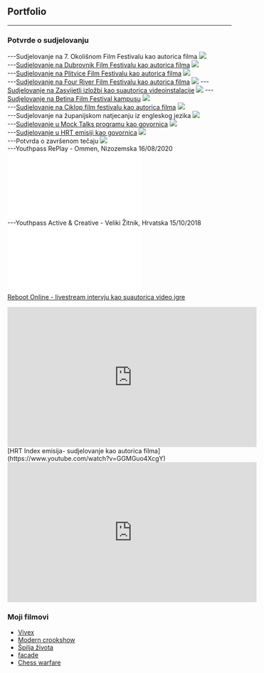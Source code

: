 ## Portfolio

---

### Potvrde o sudjelovanju

---Sudjelovanje na 7. Okolišnom Film Festivalu kao autorica filma
<img src="images/okolisni_filmski_festival.jpeg?raw=true"/><br>
---[Sudjelovanje na Dubrovnik Film Festivalu kao autorica filma](https://www.zagorje.com/clanak/vijesti/kratkometrazni-film-moderna-kuharica-dorje-cug-i-dee-vitas-iz-sudigo-a-plasirao-se-na-dubr)
<img src="images/duff.jpg?raw=true"/><br>
---[Sudjelovanje na Plitvice Film Festivalu kao autorica filma](https://www.facebook.com/watch/?v=509903089794936)
<img src="images/plitvice_film_festival.jpg?raw=true"/><br>
---[Sudjelovanje na Four River Film Festivalu kao autorica filma](https://frff.com.hr/extfiles/catalogues/ct2019.pdf)
<img src="images/frff.jpg?raw=true"/>
---[Sudjelovanje na Zasvijetli izložbi kao suautorica videoinstalacije](https://nizagorjemalo.hr/luc/sudigo-zasvijetlio-u-zagrebu-u-zizi-drustvenih-promjena/)
<img src="images/Zasvijetli.jpg?raw=true"/>
---[Sudjelovanje na Betina Film Festival kampusu](https://www.facebook.com/BetinaFilmFestival/photos/1162013280851315/)
<img src="images/Baff.jpg?raw=true"/><br>
---[Sudjelovanje na Ciklop film festivalu kao autorica filma](https://www.ciklopfilmfest.eu/program)
<img src="images/ciklop.jpg?raw=true"/><br>
---Sudjelovanje na županijskom natjecanju iz engleskog jezika
<img src="images/engleski.jpg?raw=true"/><br>
---[Sudjelovanje u Mock Talks programu kao govornica](https://www.youtube.com/watch?v=mSFSfSh-xGE)
<img src="images/ted_talk.jpg?raw=true"/><br>
---[Sudjelovanje u HRT emisiji kao govornica](https://radio.hrt.hr/aod/nastava-bez-zvona-u-zaboku/304979/?fbclid=IwAR2XrJT7Reg1O0EKrR3rteZB9ybCu6l_3vdxqe_tTpLsCMsiOFLb6VHuwtw)
<img src="images/radio.jpg?raw=true"/><br>
---Potvrda o završenom tečaju
<img src="images/certifikat.jpg?raw=true"/><br>
---Youthpass RePlay - Ommen, Nizozemska 16/08/2020
<embed src="images/yp_ommen.pdf?raw=true"/><br>
---Youthpass Active & Creative - Veliki Žitnik, Hrvatska 15/10/2018
<embed src="images/yp_zitnik.pdf?raw=true"/><br>
[Reboot Online - livestream intervju kao suautorica video igre](https://youtu.be/apc8aJwuOnM)
<iframe width="560" height="315" src="https://www.youtube.com/embed/apc8aJwuOnM" title="YouTube video player" frameborder="0" allow="accelerometer; autoplay; clipboard-write; encrypted-media; gyroscope; picture-in-picture" allowfullscreen></iframe><br>
[HRT Index emisija- sudjelovanje kao autorica filma](https://www.youtube.com/watch?v=GGMGuo4XcgY)
<iframe width="560" height="315" src="https://www.youtube.com/embed/GGMGuo4XcgY" title="YouTube video player" frameborder="0" allow="accelerometer; autoplay; clipboard-write; encrypted-media; gyroscope; picture-in-picture" allowfullscreen></iframe>

### Moji filmovi

- [Vivex](https://youtu.be/Rd9rjjJ9amo)
- [Modern crookshow](https://youtu.be/X1LhlHebvA8)
- [Špilja života](https://youtu.be/KARWocfbHIg)
- [facade](https://youtu.be/vJhwPj2xjGU)
- [Chess warfare](https://youtu.be/BknSIQ34q6o)





